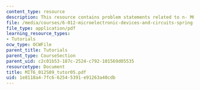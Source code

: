 ```yaml
---
content_type: resource
description: This resource contains problem statements related to n- MOSFET.
file: /media/courses/6-012-microelectronic-devices-and-circuits-spring-2009/1e8118a47fc662545391e91263a40cdb_MIT6_012S09_tutor05.pdf
file_type: application/pdf
learning_resource_types:
- Tutorials
ocw_type: OCWFile
parent_title: Tutorials
parent_type: CourseSection
parent_uid: c2c01b53-187c-2524-c792-101569d05535
resourcetype: Document
title: MIT6_012S09_tutor05.pdf
uid: 1e8118a4-7fc6-6254-5391-e91263a40cdb
---
```

